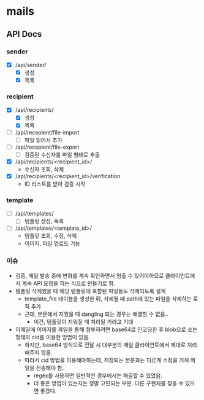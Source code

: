 # mails

## API Docs

### sender

- [x] /api/sender/
  - [x] 생성
  - [x] 목록

### recipient

- [x] /api/recipients/
  - [x] 생성
  - [x] 목록
- [ ] /api/recepient/file-import
  - [ ] 파일 읽어서 추가
- [ ] /api/recepient/file-export
  - [ ] 검증된 수신자를 파일 형태로 추출
- [x] /api/recipients/<recipient_id>/
  - 수신자 조회, 삭제
- [x] /api/recipients/<recipient_id>/verification
  - ID 리스트를 받아 검증 시작

### template

- [ ] /api/templates/
  - [ ] 템플릿 생성, 목록
- [ ] /api/templates/<template_id>/
  - 템플릿 조회, 수정, 삭제
  - 이미지, 파일 업로드 기능

### 이슈

- 검증, 메일 발송 중에 변화를 계속 확인하면서 멈출 수 있어야하므로 클라이언트에서 계속 API 요청을 하는 식으로 만들기로 함.
- 템플릿 삭제했을 때 해당 템플릿에 포함된 파일들도 삭제되도록 설계
  - template_file 테이블을 생성한 뒤, 삭제될 때 path에 있는 파일을 삭제하는 로직 추가
  - 근데, 본문에서 지웠을 때 dangling 되는 경우는 해결할 수 없음..
    - 이건, 템플릿이 지워질 때 처리될 거라고 기대
- 이메일에 이미지를 파일을 통해 첨부하려면 base64로 인코딩한 후 blob으로 쏘는 형태와 cid를 이용한 방법이 있음.
  - 하지만, base64 방식으로 전달 시 대부분의 메일 클라이언트에서 제대로 처리해주지 않음.
  - 따라서 cid 방법을 이용해야하는데, 저장되는 본문과는 다르게 수정을 거쳐 메일을 전송해야 함.
    - regex를 사용하면 일반적인 경우에서는 해결할 수 있었음.
    - 더 좋은 방법이 있는지는 정말 고민되는 부분. 다른 구현체를 찾을 수 있으면 좋겠다.
